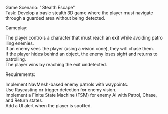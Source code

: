Game Scenario: "Stealth Escape"  
Task: Develop a basic stealth 3D game where the player must navigate through a guarded area without being detected.  

Gameplay:  
  
The player controls a character that must reach an exit while avoiding patro lling enemies.  
If an enemy sees the player (using a vision cone), they will chase them.  
If the player hides behind an object, the enemy loses sight and returns to patrolling.  
The player wins by reaching the exit undetected.  
  
Requirements:  
  
Implement NavMesh-based enemy patrols with waypoints.  
Use Raycasting or trigger detection for enemy vision.  
Implement a Finite State Machine (FSM) for enemy AI with Patrol, Chase, and Return states.  
Add a UI alert when the player is spotted.  
  
